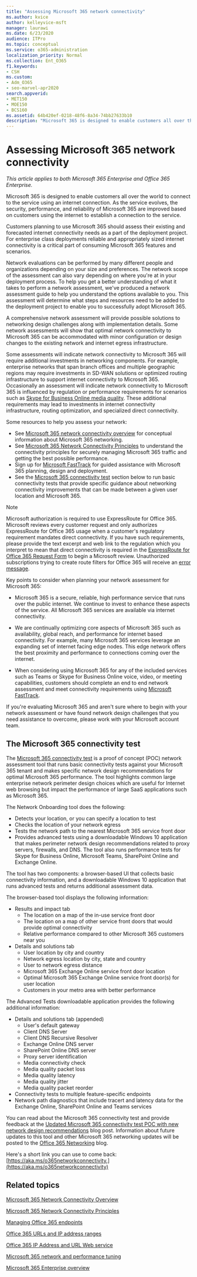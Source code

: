 ```yaml
---
title: "Assessing Microsoft 365 network connectivity"
ms.author: kvice
author: kelleyvice-msft
manager: laurawi
ms.date: 6/23/2020
audience: ITPro
ms.topic: conceptual
ms.service: o365-administration
localization_priority: Normal
ms.collection: Ent_O365
f1.keywords:
- CSH
ms.custom: 
- Adm_O365
- seo-marvel-apr2020
search.appverid:
- MET150
- MOE150
- BCS160
ms.assetid: 64b420ef-0218-48f6-8a34-74bb27633b10
description: "Microsoft 365 is designed to enable customers all over the world to connect to the service using an internet connection. As the service evolves, the security, performance, and reliability of Microsoft 365 are improved based on customers using the internet to establish a connection to the service."
---
```


# Assessing Microsoft 365 network connectivity

*This article applies to both Microsoft 365 Enterprise and Office 365 Enterprise.*

Microsoft 365 is designed to enable customers all over the world to connect to the service using an internet connection. As the service evolves, the security, performance, and reliability of Microsoft 365 are improved based on customers using the internet to establish a connection to the service.
  
Customers planning to use Microsoft 365 should assess their existing and forecasted internet connectivity needs as a part of the deployment project. For enterprise class deployments reliable and appropriately sized internet connectivity is a critical part of consuming Microsoft 365 features and scenarios.
  
Network evaluations can be performed by many different people and organizations depending on your size and preferences. The network scope of the assessment can also vary depending on where you're at in your deployment process. To help you get a better understanding of what it takes to perform a network assessment, we've produced a network assessment guide to help you understand the options available to you. This assessment will determine what steps and resources need to be added to the deployment project to enable you to successfully adopt Microsoft 365.
  
A comprehensive network assessment will provide possible solutions to networking design challenges along with implementation details. Some network assessments will show that optimal network connectivity to Microsoft 365 can be accommodated with minor configuration or design changes to the existing network and internet egress infrastructure.

Some assessments will indicate network connectivity to Microsoft 365 will require additional investments in networking components. For example, enterprise networks that span branch offices and multiple geographic regions may require investments in SD-WAN solutions or optimized routing infrastructure to support internet connectivity to Microsoft 365. Occasionally an assessment will indicate network connectivity to Microsoft 365 is influenced by regulation or performance requirements for scenarios such as [Skype for Business Online media quality](https://support.office.com/article/Media-Quality-and-Network-Connectivity-Performance-in-Skype-for-Business-Online-5fe3e01b-34cf-44e0-b897-b0b2a83f0917). These additional requirements may lead to investments in internet connectivity infrastructure, routing optimization, and specialized direct connectivity.

Some resources to help you assess your network:

- See [Microsoft 365 network connectivity overview](office-365-networking-overview.md) for conceptual information about Microsoft 365 networking.
- See [Microsoft 365 Network Connectivity Principles](https://aka.ms/o365networkingprinciples) to understand the connectivity principles for securely managing Microsoft 365 traffic and getting the best possible performance.
- Sign up for [Microsoft FastTrack](https://www.microsoft.com/fasttrack) for guided assistance with Microsoft 365 planning, design and deployment. 
- See the [Microsoft 365 connectivity test](assessing-network-connectivity.md#the-microsoft-365-connectivity-test) section below to run basic connectivity tests that provide specific guidance about networking connectivity improvements that can be made between a given user location and Microsoft 365.

> [!NOTE]
> Microsoft authorization is required to use ExpressRoute for Office 365. Microsoft reviews every customer request and only authorizes ExpressRoute for Office 365 usage when a customer's regulatory requirement mandates direct connectivity. If you have such requirements, please provide the text excerpt and web link to the regulation which you interpret to mean that direct connectivity is required in the [ExpressRoute for Office 365 Request Form](https://aka.ms/O365ERReview) to begin a Microsoft review. Unauthorized subscriptions trying to create route filters for Office 365 will receive an [error message](https://support.microsoft.com/kb/3181709).
  
Key points to consider when planning your network assessment for Microsoft 365:
  
- Microsoft 365 is a secure, reliable, high performance service that runs over the public internet. We continue to invest to enhance these aspects of the service. All Microsoft 365 services are available via internet connectivity.

- We are continually optimizing core aspects of Microsoft 365 such as availability, global reach, and performance for internet based connectivity. For example, many Microsoft 365 services leverage an expanding set of internet facing edge nodes. This edge network offers the best proximity and performance to connections coming over the internet.

- When considering using Microsoft 365 for any of the included services such as Teams or Skype for Business Online voice, video, or meeting capabilities, customers should complete an end to end network assessment and meet connectivity requirements using [Microsoft FastTrack](https://www.microsoft.com/fasttrack).

If you're evaluating Microsoft 365 and aren't sure where to begin with your network assessment or have found network design challenges that you need assistance to overcome, please work with your Microsoft account team.

## The Microsoft 365 connectivity test

The [Microsoft 365 connectivity test](https://aka.ms/netonboard) is a proof of concept (POC) network assessment tool that runs basic connectivity tests against your Microsoft 365 tenant and makes specific network design recommendations for optimal Microsoft 365 performance. The tool highlights common large enterprise network perimeter design choices which are useful for Internet web browsing but impact the performance of large SaaS applications such as Microsoft 365.

The Network Onboarding tool does the following:

- Detects your location, or you can specify a location to test
- Checks the location of your network egress
- Tests the network path to the nearest Microsoft 365 service front door
- Provides advanced tests using a downloadable Windows 10 application that makes perimeter network design recommendations related to proxy servers, firewalls, and DNS. The tool also runs performance tests for Skype for Business Online, Microsoft Teams, SharePoint Online and Exchange Online.

The tool has two components: a browser-based UI that collects basic connectivity information, and a downloadable Windows 10 application that runs advanced tests and returns additional assessment data.

The browser-based tool displays the following information:

- Results and impact tab
  - The location on a map of the in-use service front door
  - The location on a map of other service front doors that would provide optimal connectivity
  - Relative performance compared to other Microsoft 365 customers near you
- Details and solutions tab
  - User location by city and country
  - Network egress location by city, state and country
  - User to network egress distance
  - Microsoft 365 Exchange Online service front door location
  - Optimal Microsoft 365 Exchange Online service front door(s) for user location
  - Customers in your metro area with better performance

The Advanced Tests downloadable application provides the following additional information:

- Details and solutions tab (appended)
  - User's default gateway
  - Client DNS Server
  - Client DNS Recursive Resolver
  - Exchange Online DNS server
  - SharePoint Online DNS server
  - Proxy server identification
  - Media connectivity check
  - Media quality packet loss
  - Media quality latency
  - Media quality jitter
  - Media quality packet reorder
- Connectivity tests to multiple feature-specific endpoints
- Network path diagnostics that include tracert and latency data for the Exchange Online, SharePoint Online and Teams services

You can read about the Microsoft 365 connectivity test and provide feedback at the [Updated Microsoft 365 connectivity test POC with new network design recommendations](https://techcommunity.microsoft.com/t5/Office-365-Networking/Updated-Office-365-Network-Onboarding-Tool-POC-with-new-network/m-p/711130#M130) blog post. Information about future updates to this tool and other Microsoft 365 networking updates will be posted to the [Office 365 Networking](https://techcommunity.microsoft.com/t5/Office-365-Networking/bd-p/Office365Networking) blog.
  
Here's a short link you can use to come back: [https://aka.ms/o365networkconnectivity.](https://aka.ms/o365networkconnectivity)
  
## Related topics

[Microsoft 365 Network Connectivity Overview](office-365-networking-overview.md)

[Microsoft 365 Network Connectivity Principles](https://aka.ms/o365networkingprinciples)

[Managing Office 365 endpoints](managing-office-365-endpoints.md)

[Office 365 URLs and IP address ranges](urls-and-ip-address-ranges.md)

[Office 365 IP Address and URL Web service](office-365-ip-web-service.md)

[Microsoft 365 network and performance tuning](network-planning-and-performance.md)

[Microsoft 365 Enterprise overview](https://docs.microsoft.com/microsoft-365/enterprise/microsoft-365-overview)
